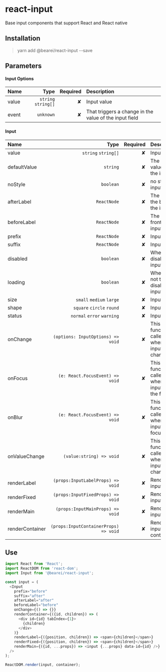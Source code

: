 # react-input

Base input components that support React and React native

## Installation

> yarn add @bearei/react-input --save

## Parameters

#### Input Options

| Name  |                Type | Required | Description                                            |
| :---- | ------------------: | -------: | :----------------------------------------------------- |
| value | `string` `string[]` |        ✘ | Input value                                            |
| event |           `unknown` |        ✘ | That triggers a change in the value of the input field |

#### Input

| Name | Type | Required | Description |
| :-- | --: | --: | :-- |
| value | `string` `string[]` | ✘ | Input value |
| defaultValue | `string` | ✘ | The default value for the input |
| noStyle | `boolean` | ✘ | no style input |
| afterLabel | `ReactNode` | ✘ | The label at the back of the input |
| beforeLabel | `ReactNode` | ✘ | The label in front of the input |
| prefix | `ReactNode` | ✘ | Input prefix |
| suffix | `ReactNode` | ✘ | Input suffix |
| disabled | `boolean` | ✘ | Whether to disable input |
| loading | `boolean` | ✘ | Whether or not to disable the input |
| size | `small` `medium` `large` | ✘ | Input size |
| shape | `square` `circle` `round` | ✘ | Input shape |
| status | `normal` `error` `warning` | ✘ | Input status |
| onChange | `(options: InputOptions) => void` | ✘ | This function is called when the input option changes |
| onFocus | `(e: React.FocusEvent) => void` | ✘ | This function is called when the input gets the focus |
| onBlur | `(e: React.FocusEvent) => void` | ✘ | This function is called when the input loses focus |
| onValueChange | `(value:string) => void` | ✘ | This function is called when the input value changes |
| renderLabel | `(props:InputLabelProps) => void` | ✘ | Render the input label |
| renderFixed | `(props:InputFixedProps) => void` | ✘ | Render the input fixed |
| renderMain | `(props:InputMainProps) => void` | ✘ | Render the input main |
| renderContainer | `(props:InputContainerProps) => void` | ✘ | Render the input container |

## Use

```typescript
import React from 'React';
import ReactDOM from 'react-dom';
import Input from '@bearei/react-input';

const input = (
  <Input
    prefix="before"
    suffix="after"
    afterLabel="after"
    beforeLabel="before"
    onChange={() => {}}
    renderContainer={({id, children}) => (
      <div id={id} tabIndex={1}>
        {children}
      </div>
    )}
    renderLabel={({position, children}) => <span>{children}</span>}
    renderFixed={({position, children}) => <span>{children}</span>}
    renderMain={({id, ...props}) => <input {...props} data-id={id} />}
  />
);

ReactDOM.render(input, container);
```
